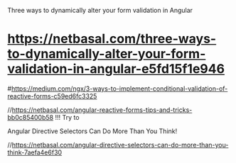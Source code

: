Three ways to dynamically alter your form validation in Angular

# https://netbasal.com/three-ways-to-dynamically-alter-your-form-validation-in-angular-e5fd15f1e946
#https://medium.com/ngx/3-ways-to-implement-conditional-validation-of-reactive-forms-c59ed6fc3325

//https://netbasal.com/angular-reactive-forms-tips-and-tricks-bb0c85400b58 !!! Try to
 


Angular Directive Selectors Can Do More Than You Think!

//https://netbasal.com/angular-directive-selectors-can-do-more-than-you-think-7aefa4e6f30

